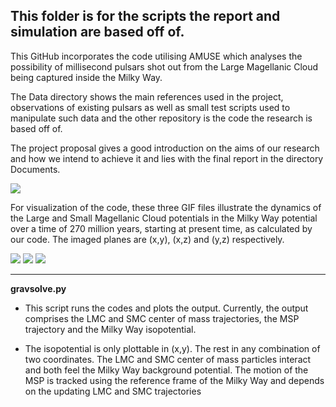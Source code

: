 ## This folder is for the scripts the report and simulation are based off of.

This GitHub incorporates the code utilising AMUSE which analyses the possibility of millisecond pulsars shot out from the Large Magellanic Cloud being captured inside the Milky Way.

The Data directory shows the main references used in the project, observations of existing pulsars as well as small test scripts used to manipulate such data and the other repository is the code the research is based off of.

The project proposal gives a good introduction on the aims of our research and how we intend to achieve it and lies with the final report in the directory Documents.

![](https://i.imgur.com/LuFyQi8.png)

For visualization of the code, these three GIF files illustrate the dynamics of the Large and Small Magellanic Cloud potentials in the Milky Way potential over a time of 270 million years, starting at present time, as calculated by our code. The imaged planes are (x,y), (x,z) and (y,z) respectively.

![](https://github.com/ErwanH29/Team-B-Millisecond-Pulsars/blob/master/xy_0_300%25_3f.gif) 
![](https://github.com/ErwanH29/Team-B-Millisecond-Pulsars/blob/master/xz_0_300%25_3f.gif)
![](https://github.com/ErwanH29/Team-B-Millisecond-Pulsars/blob/master/yz_0_300%25_3f.gif)

--------------------------------------------------------------

**gravsolve.py**
- This script runs the codes and plots the output. Currently, the output comprises the LMC and SMC center of mass trajectories, the MSP trajectory and the Milky Way isopotential. 

- The isopotential is only plottable in (x,y). The rest in any combination of two coordinates. The LMC and SMC center of mass particles interact and both feel the Milky Way background potential. The motion of the MSP is tracked using the reference frame of the Milky Way and depends on the updating LMC and SMC trajectories

